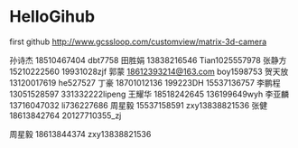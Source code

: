 # HelloGihub
first github
http://www.gcssloop.com/customview/matrix-3d-camera

孙诗杰  18510467404  dbt7758
田胜娟  13838216546  Tian1025557978
张静方  15210222560  19931028zjf
郭蒙    18612393214@163.com  boy1598753
贺天放  13120017619  he527527
丁豪    18701012136  199223DH   15537136757
李鹏程  13051528597  331332222lipeng
王耀华  18518242645  136199649wyh
李亚麟  13716047032  li736227686
周星毅  15537158591  zxy13838821536
张健    18613842764  20127710355_zj





周星毅  18613844374   zxy13838821536

